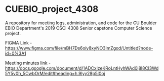 # CUEBIO_project_4308
A repository for meeting logs, administration, and code for the CU Boulder EBIO Department's 2019 CSCI 4308 Senior capstone Computer Science project.

FIGMA Link - https://www.figma.com/file/mBH7Ds6oiy8xyNO3ImZgod/Untitled?node-id=0%3A1

Meeting minutes link - https://docs.google.com/document/d/1ADCxIzeKRoLntHyhWAd0j8l8Cl3Wd5Y5v0h_5CwbOrM/edit#heading=h.9lyy28p5l0oj


